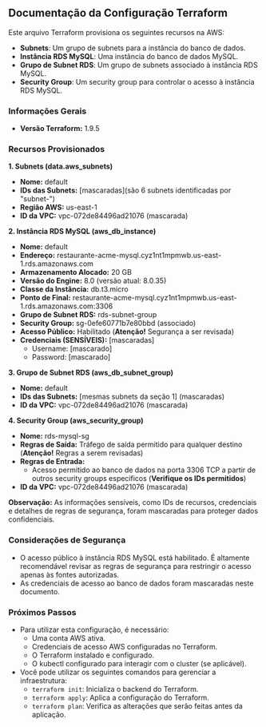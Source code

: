 ## Documentação da Configuração Terraform

Este arquivo Terraform provisiona os seguintes recursos na AWS:

* **Subnets**: Um grupo de subnets para a instância do banco de dados.
* **Instância RDS MySQL**: Uma instância do banco de dados MySQL.
* **Grupo de Subnet RDS**: Um grupo de subnets associado à instância RDS MySQL.
* **Security Group**: Um security group para controlar o acesso à instância RDS MySQL.

### Informações Gerais
* **Versão Terraform:** 1.9.5


### Recursos Provisionados

**1. Subnets (data.aws_subnets)**

* **Nome:** default
* **IDs das Subnets:** [mascaradas](são 6 subnets identificadas por "subnet-")
* **Região AWS:** us-east-1
* **ID da VPC:** vpc-072de84496ad21076 (mascarada)

**2. Instância RDS MySQL (aws_db_instance)**

* **Nome:** default
* **Endereço:** restaurante-acme-mysql.cyz1nt1mpmwb.us-east-1.rds.amazonaws.com
* **Armazenamento Alocado:** 20 GB
* **Versão do Engine:** 8.0 (versão atual: 8.0.35)
* **Classe da Instância:** db.t3.micro
* **Ponto de Final:** restaurante-acme-mysql.cyz1nt1mpmwb.us-east-1.rds.amazonaws.com:3306
* **Grupo de Subnet RDS:** rds-subnet-group
* **Security Group:** sg-0efe60771b7e80bbd (associado)
* **Acesso Público:** Habilitado (**Atenção!** Segurança a ser revisada)
* **Credenciais (SENSÍVEIS):** [mascaradas]
    * Username: [mascarado]
    * Password: [mascarado]

**3. Grupo de Subnet RDS (aws_db_subnet_group)**

* **Nome:** default
* **IDs das Subnets:** [mesmas subnets da seção 1] (mascaradas)
* **ID da VPC:** vpc-072de84496ad21076 (mascarada)

**4. Security Group (aws_security_group)**

* **Nome:** rds-mysql-sg
* **Regras de Saída:** Tráfego de saída permitido para qualquer destino (**Atenção!** Regras a serem revisadas)
* **Regras de Entrada:** 
    * Acesso permitido ao banco de dados na porta 3306 TCP a partir de outros security groups específicos (**Verifique os IDs permitidos**)
* **ID da VPC:** vpc-072de84496ad21076 (mascarada)

**Observação:** As informações sensíveis, como IDs de recursos, credenciais e detalhes de regras de segurança, foram mascaradas para proteger dados confidenciais.

### Considerações de Segurança 
* O acesso público à instância RDS MySQL está habilitado. É altamente recomendável revisar as regras de segurança para restringir o acesso apenas às fontes autorizadas.
* As credenciais de acesso ao banco de dados foram mascaradas neste documento. 

### Próximos Passos
* Para utilizar esta configuração, é necessário:
    * Uma conta AWS ativa.
    * Credenciais de acesso AWS configuradas no Terraform.
    * O Terraform instalado e configurado.
    * O kubectl configurado para interagir com o cluster (se aplicável).
* Você pode utilizar os seguintes comandos para gerenciar a infraestrutura:
    * `terraform init`: Inicializa o backend do Terraform.
    * `terraform apply`: Aplica a configuração do Terraform.
    * `terraform plan`: Verifica as alterações que serão feitas antes da aplicação.
